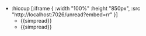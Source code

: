 - :hiccup [:iframe { :width "100%" :height "850px", :src "http://localhost:7026/unread?embed=rr" }]
    - {{simpread}}
    - {{simpread}}
